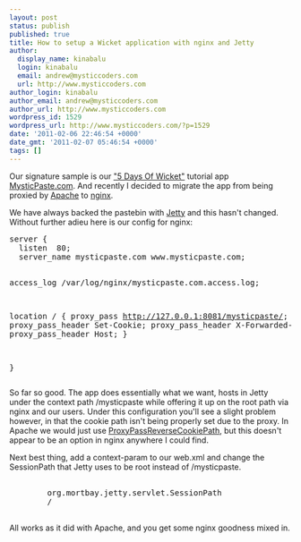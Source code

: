 ```yaml
---
layout: post
status: publish
published: true
title: How to setup a Wicket application with nginx and Jetty
author:
  display_name: kinabalu
  login: kinabalu
  email: andrew@mysticcoders.com
  url: http://www.mysticcoders.com
author_login: kinabalu
author_email: andrew@mysticcoders.com
author_url: http://www.mysticcoders.com
wordpress_id: 1529
wordpress_url: http://www.mysticcoders.com/?p=1529
date: '2011-02-06 22:46:54 +0000'
date_gmt: '2011-02-07 05:46:54 +0000'
tags: []
---
```

<p>Our signature sample is our <a href="http://www.mysticcoders.com/blog/2009/03/09/5-days-of-wicket/">"5 Days Of Wicket"</a> tutorial app <a href="http://mysticpaste.com">MysticPaste.com</a>.  And recently I decided to migrate the app from being proxied by <a href="http://httpd.apache.org/" target="_blank">Apache</a> to <a href="http://nginx.org">nginx</a>. </p>
<p>We have always backed the pastebin with <a href="http://jetty.codehaus.org" target="_blank">Jetty</a> and this hasn't changed.  Without further adieu here is our config for nginx:</p>
<pre lang="xml" colla="+">
server {
  listen  80;
  server_name mysticpaste.com www.mysticpaste.com;

  access_log  /var/log/nginx/mysticpaste.com.access.log;

  location / {
    proxy_pass  http://127.0.0.1:8081/mysticpaste/;
    proxy_pass_header Set-Cookie;
    proxy_pass_header X-Forwarded-For;
    proxy_pass_header Host;
  }

}
</pre>
<p>So far so good.  The app does essentially what we want, hosts in Jetty under the context path /mysticpaste while offering it up on the root path via nginx and our users.  Under this configuration you'll see a slight problem however, in that the cookie path isn't being properly set due to the proxy.  In Apache we would just use <a href="http://httpd.apache.org/docs/current/mod/mod_proxy.html#proxypassreversecookiepath" target="_blank">ProxyPassReverseCookiePath</a>, but this doesn't appear to be an option in nginx anywhere I could find.</p>
<p>Next best thing, add a context-param to our web.xml and change the SessionPath that Jetty uses to be root instead of /mysticpaste.</p>
<pre lang="xml" colla="+">
    <context-param>
        <param-name>org.mortbay.jetty.servlet.SessionPath</param-name>
        <param-value>/</param-value>
    </context-param>
</pre>
<p>All works as it did with Apache, and you get some nginx goodness mixed in.</p>
